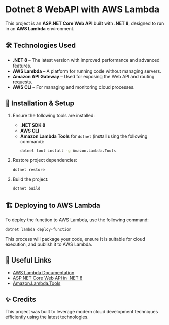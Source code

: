 # Dotnet 8 WebAPI with AWS Lambda

This project is an **ASP.NET Core Web API** built with **.NET 8**, designed to run in an **AWS Lambda** environment.

## 🛠 Technologies Used
- **.NET 8** – The latest version with improved performance and advanced features.
- **AWS Lambda** – A platform for running code without managing servers.
- **Amazon API Gateway** – Used for exposing the Web API and routing requests.
- **AWS CLI** – For managing and monitoring cloud processes.

## 🚀 Installation & Setup

1. Ensure the following tools are installed:
   - **.NET SDK 8**
   - **AWS CLI**
   - **Amazon Lambda Tools** for `dotnet` (install using the following command):
     ```bash
     dotnet tool install -g Amazon.Lambda.Tools
     ```

2. Restore project dependencies:
   ```bash
   dotnet restore
   ```

3. Build the project:
   ```bash
   dotnet build
   ```

## 🏗️ Deploying to AWS Lambda
To deploy the function to AWS Lambda, use the following command:

```bash
dotnet lambda deploy-function
```

This process will package your code, ensure it is suitable for cloud execution, and publish it to AWS Lambda.

## 📄 Useful Links
- [AWS Lambda Documentation](https://docs.aws.amazon.com/lambda/latest/dg/welcome.html)
- [ASP.NET Core Web API in .NET 8](https://learn.microsoft.com/en-us/aspnet/core/web-api/?view=aspnetcore-8.0)
- [Amazon.Lambda.Tools](https://github.com/aws/aws-lambda-dotnet)

## ✨ Credits
This project was built to leverage modern cloud development techniques efficiently using the latest technologies.
